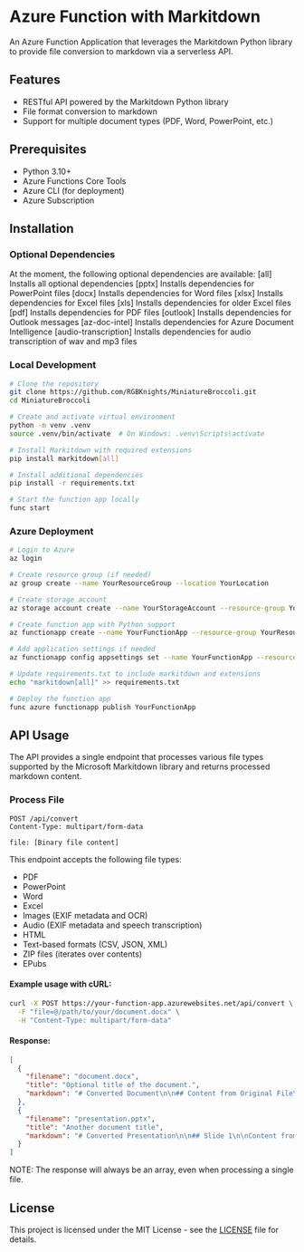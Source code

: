 # Azure Function with Markitdown

An Azure Function Application that leverages the Markitdown Python library to provide file conversion to markdown via a serverless API.

## Features

- RESTful API powered by the Markitdown Python library
- File format conversion to markdown
- Support for multiple document types (PDF, Word, PowerPoint, etc.)

## Prerequisites

- Python 3.10+
- Azure Functions Core Tools
- Azure CLI (for deployment)
- Azure Subscription

## Installation

### Optional Dependencies

At the moment, the following optional dependencies are available:
[all] Installs all optional dependencies
[pptx] Installs dependencies for PowerPoint files
[docx] Installs dependencies for Word files
[xlsx] Installs dependencies for Excel files
[xls] Installs dependencies for older Excel files
[pdf] Installs dependencies for PDF files
[outlook] Installs dependencies for Outlook messages
[az-doc-intel] Installs dependencies for Azure Document Intelligence
[audio-transcription] Installs dependencies for audio transcription of wav and mp3 files

### Local Development

```bash
# Clone the repository
git clone https://github.com/RGBKnights/MiniatureBroccoli.git
cd MiniatureBroccoli

# Create and activate virtual environment
python -m venv .venv
source .venv/bin/activate  # On Windows: .venv\Scripts\activate

# Install Markitdown with required extensions
pip install markitdown[all]

# Install additional dependencies
pip install -r requirements.txt

# Start the function app locally
func start
```

### Azure Deployment

```bash
# Login to Azure
az login

# Create resource group (if needed)
az group create --name YourResourceGroup --location YourLocation

# Create storage account
az storage account create --name YourStorageAccount --resource-group YourResourceGroup --location YourLocation --sku Standard_LRS

# Create function app with Python support
az functionapp create --name YourFunctionApp --resource-group YourResourceGroup --consumption-plan-location YourLocation --storage-account YourStorageAccount --runtime python --functions-version 4 --os-type Linux --runtime-version 3.10

# Add application settings if needed
az functionapp config appsettings set --name YourFunctionApp --resource-group YourResourceGroup --settings "MARKITDOWN_MAX_FILE_SIZE=25000000"

# Update requirements.txt to include markitdown and extensions
echo "markitdown[all]" >> requirements.txt

# Deploy the function app
func azure functionapp publish YourFunctionApp
```

## API Usage

The API provides a single endpoint that processes various file types supported by the Microsoft Markitdown library and returns processed markdown content.

### Process File

```http
POST /api/convert
Content-Type: multipart/form-data

file: [Binary file content]
```

This endpoint accepts the following file types:

- PDF
- PowerPoint
- Word
- Excel
- Images (EXIF metadata and OCR)
- Audio (EXIF metadata and speech transcription)
- HTML
- Text-based formats (CSV, JSON, XML)
- ZIP files (iterates over contents)
- EPubs

#### Example usage with cURL:

```bash
curl -X POST https://your-function-app.azurewebsites.net/api/convert \
  -F "file=@/path/to/your/document.docx" \
  -H "Content-Type: multipart/form-data"
```

#### Response:

```json
[
  {
    "filename": "document.docx",
    "title": "Optional title of the document.",
    "markdown": "# Converted Document\n\n## Content from Original File\n\nThis is the content that was extracted and converted to markdown..."
  },
  {
    "filename": "presentation.pptx",
    "title": "Another document title",
    "markdown": "# Converted Presentation\n\n## Slide 1\n\nContent from the first slide..."
  }
]
```

NOTE: The response will always be an array, even when processing a single file.

## License

This project is licensed under the MIT License - see the [LICENSE](LICENSE) file for details.
